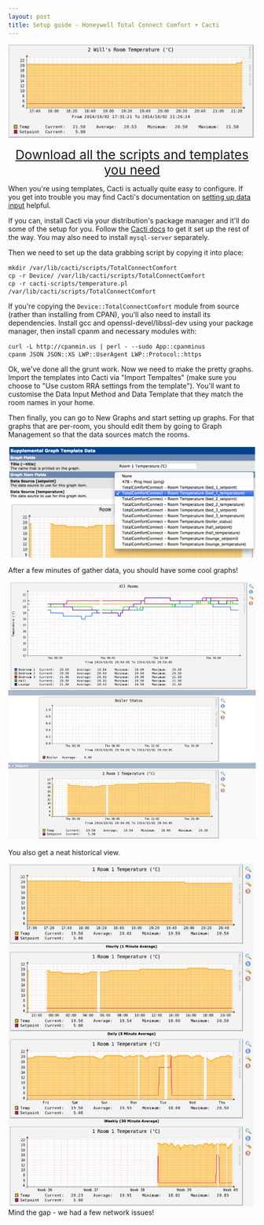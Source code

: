 ```yaml
---
layout: post
title: Setup guide - Honeywell Total Connect Comfort + Cacti
---
```


<div class="img_wrap">
  <img class="img_wide" style="width: 500px" src="/images/20141003-wills_room_graph.png">
</div>

<center style="margin-top: 15px;">
    <a style="font-size: 26px;" href="https://github.com/willdollman/perl-total-connect-comfort">Download all the scripts and templates you need</a>
</center>

When you're using templates, Cacti is actually quite easy to configure. If you get into trouble you may find Cacti's documentation on [setting up data input][data-input-help] helpful.

[data-input-help]: http://docs.cacti.net/manual:087:3a_advanced_topics.1_data_input_methods

If you can, install Cacti via your distribution's package manager and it'll do some of the setup for you. Follow the [Cacti docs](http://www.cacti.net/downloads/docs/html/unix_configure_cacti.html) to get it set up the rest of the way. You may also need to install `mysql-server` separately.

Then we need to set up the data grabbing script by copying it into place:

    mkdir /var/lib/cacti/scripts/TotalConnectComfort
    cp -r Device/ /var/lib/cacti/scripts/TotalConnectComfort
    cp -r cacti-scripts/temperature.pl /var/lib/cacti/scripts/TotalConnectComfort

If you're copying the `Device::TotalConnectComfort` module from source (rather than installing from CPAN), you'll also need to install its dependencies. Install gcc and openssl-devel/libssl-dev using your package manager, then install cpanm and necessary modules with:

    curl -L http://cpanmin.us | perl - --sudo App::cpanminus
    cpanm JSON JSON::XS LWP::UserAgent LWP::Protocol::https

Ok, we've done all the grunt work. Now we need to make the pretty graphs. Import the templates into Cacti via "Import Tempaltes" (make sure you choose to "Use custom RRA settings from the template").
You'll want to customise the Data Input Method and Data Template that they match the room names in your home.

Then finally, you can go to New Graphs and start setting up graphs. For that graphs that are per-room, you should edit them by going to Graph Management so that the data sources match the rooms.

<div class="img_wrap">
  <img class="img_wide" style="width: 667px" src="/images/20141003-cacti_change_data_source.png">
</div>

After a few minutes of gather data, you should have some cool graphs!

<div class="img_wrap">
  <img class="img_wide" style="width: 667px" src="/images/20141003-cacti_all_graphs.png">
</div>

You also get a neat historical view.

<div class="img_wrap">
  <img class="img_wide" style="width: 500px" src="/images/20141003-cacti_historical.png">
  <div class="img_text">Mind the gap - we had a few network issues!</div>
 
</div>
